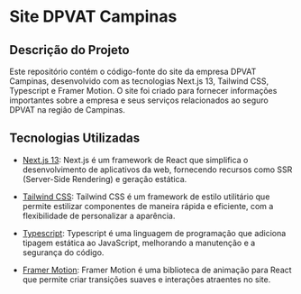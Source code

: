 # Site DPVAT Campinas

## Descrição do Projeto

Este repositório contém o código-fonte do site da empresa DPVAT Campinas, desenvolvido com as tecnologias Next.js 13, Tailwind CSS, Typescript e Framer Motion. O site foi criado para fornecer informações importantes sobre a empresa e seus serviços relacionados ao seguro DPVAT na região de Campinas.

## Tecnologias Utilizadas

- [Next.js 13](https://nextjs.org/): Next.js é um framework de React que simplifica o desenvolvimento de aplicativos da web, fornecendo recursos como SSR (Server-Side Rendering) e geração estática.

- [Tailwind CSS](https://tailwindcss.com/): Tailwind CSS é um framework de estilo utilitário que permite estilizar componentes de maneira rápida e eficiente, com a flexibilidade de personalizar a aparência.

- [Typescript](https://www.typescriptlang.org/): Typescript é uma linguagem de programação que adiciona tipagem estática ao JavaScript, melhorando a manutenção e a segurança do código.

- [Framer Motion](https://www.framer.com/motion/): Framer Motion é uma biblioteca de animação para React que permite criar transições suaves e interações atraentes no site.
